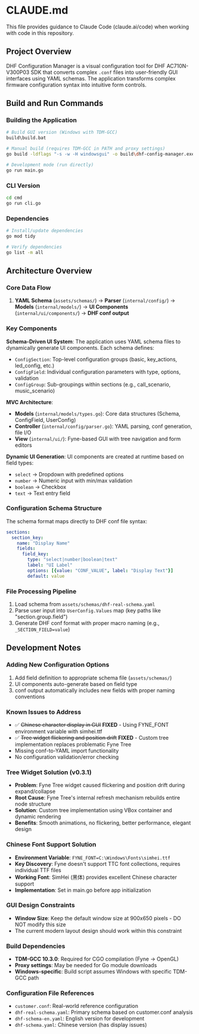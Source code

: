 # CLAUDE.md

This file provides guidance to Claude Code (claude.ai/code) when working with code in this repository.

## Project Overview

DHF Configuration Manager is a visual configuration tool for DHF AC710N-V300P03 SDK that converts complex `.conf` files into user-friendly GUI interfaces using YAML schemas. The application transforms complex firmware configuration syntax into intuitive form controls.

## Build and Run Commands

### Building the Application
```bash
# Build GUI version (Windows with TDM-GCC)
build\build.bat

# Manual build (requires TDM-GCC in PATH and proxy settings)
go build -ldflags "-s -w -H windowsgui" -o build\dhf-config-manager.exe main.go

# Development mode (run directly)
go run main.go
```

### CLI Version
```bash
cd cmd
go run cli.go
```

### Dependencies
```bash
# Install/update dependencies
go mod tidy

# Verify dependencies
go list -m all
```

## Architecture Overview

### Core Data Flow
1. **YAML Schema** (`assets/schemas/`) → **Parser** (`internal/config/`) → **Models** (`internal/models/`) → **UI Components** (`internal/ui/components/`) → **DHF conf output**

### Key Components

**Schema-Driven UI System**: The application uses YAML schema files to dynamically generate UI components. Each schema defines:
- `ConfigSection`: Top-level configuration groups (basic, key_actions, led_config, etc.)  
- `ConfigField`: Individual configuration parameters with type, options, validation
- `ConfigGroup`: Sub-groupings within sections (e.g., call_scenario, music_scenario)

**MVC Architecture**:
- **Models** (`internal/models/types.go`): Core data structures (Schema, ConfigField, UserConfig)
- **Controller** (`internal/config/parser.go`): YAML parsing, conf generation, file I/O
- **View** (`internal/ui/`): Fyne-based GUI with tree navigation and form editors

**Dynamic UI Generation**: UI components are created at runtime based on field types:
- `select` → Dropdown with predefined options
- `number` → Numeric input with min/max validation  
- `boolean` → Checkbox
- `text` → Text entry field

### Configuration Schema Structure
The schema format maps directly to DHF conf file syntax:
```yaml
sections:
  section_key:
    name: "Display Name"
    fields:
      field_key:
        type: "select|number|boolean|text"
        label: "UI Label"
        options: [{value: "CONF_VALUE", label: "Display Text"}]
        default: value
```

### File Processing Pipeline
1. Load schema from `assets/schemas/dhf-real-schema.yaml`
2. Parse user input into `UserConfig.Values` map (key paths like "section.group.field")
3. Generate DHF conf format with proper macro naming (e.g., `_SECTION_FIELD=value`)

## Development Notes

### Adding New Configuration Options
1. Add field definition to appropriate schema file (`assets/schemas/`)
2. UI components auto-generate based on field type
3. conf output automatically includes new fields with proper naming conventions

### Known Issues to Address
- ✅ ~~Chinese character display in GUI~~ **FIXED** - Using FYNE_FONT environment variable with simhei.ttf
- ✅ ~~Tree widget flickering and position drift~~ **FIXED** - Custom tree implementation replaces problematic Fyne Tree
- Missing conf-to-YAML import functionality  
- No configuration validation/error checking

### Tree Widget Solution (v0.3.1)
- **Problem**: Fyne Tree widget caused flickering and position drift during expand/collapse
- **Root Cause**: Fyne Tree's internal refresh mechanism rebuilds entire node structure
- **Solution**: Custom tree implementation using VBox container and dynamic rendering
- **Benefits**: Smooth animations, no flickering, better performance, elegant design

### Chinese Font Support Solution
- **Environment Variable**: `FYNE_FONT=C:\Windows\Fonts\simhei.ttf`
- **Key Discovery**: Fyne doesn't support TTC font collections, requires individual TTF files
- **Working Font**: SimHei (黑体) provides excellent Chinese character support
- **Implementation**: Set in main.go before app initialization

### GUI Design Constraints
- **Window Size**: Keep the default window size at 900x650 pixels - DO NOT modify this size
- The current modern layout design should work within this constraint

### Build Dependencies
- **TDM-GCC 10.3.0**: Required for CGO compilation (Fyne → OpenGL)
- **Proxy settings**: May be needed for Go module downloads
- **Windows-specific**: Build script assumes Windows with specific TDM-GCC path

### Configuration File References
- `customer.conf`: Real-world reference configuration
- `dhf-real-schema.yaml`: Primary schema based on customer.conf analysis
- `dhf-schema-en.yaml`: English version for development
- `dhf-schema.yaml`: Chinese version (has display issues)